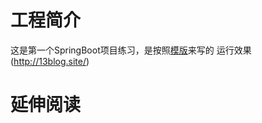 # 工程简介
这是第一个SpringBoot项目练习，是按照[模版](https://github.com/ZHENFENG13/My-Blog)来写的
运行效果(http://13blog.site/)


# 延伸阅读